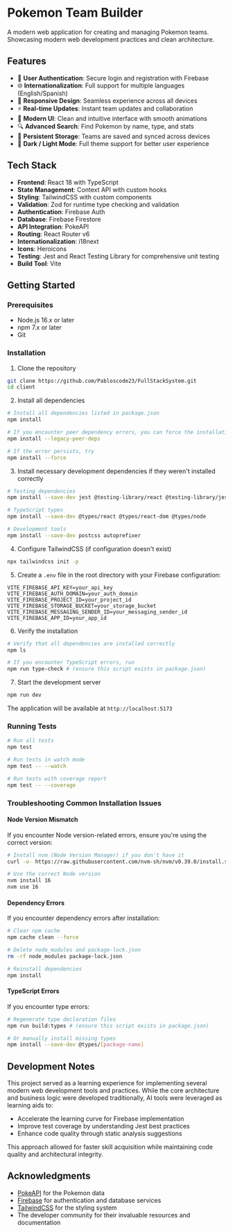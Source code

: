 # Pokemon Team Builder

A modern web application for creating and managing Pokemon teams. Showcasing modern web development practices and clean architecture.


## Features

- 🔐 **User Authentication**: Secure login and registration with Firebase
- 🌐 **Internationalization**: Full support for multiple languages (English/Spanish)
- 📱 **Responsive Design**: Seamless experience across all devices
- ⚡ **Real-time Updates**: Instant team updates and collaboration
- 🎨 **Modern UI**: Clean and intuitive interface with smooth animations
- 🔍 **Advanced Search**: Find Pokemon by name, type, and stats
- 💾 **Persistent Storage**: Teams are saved and synced across devices
- 🌙 **Dark / Light Mode**: Full theme support for better user experience

## Tech Stack

- **Frontend**: React 18 with TypeScript
- **State Management**: Context API with custom hooks
- **Styling**: TailwindCSS with custom components
- **Validation**: Zod for runtime type checking and validation
- **Authentication**: Firebase Auth
- **Database**: Firebase Firestore
- **API Integration**: PokeAPI
- **Routing**: React Router v6
- **Internationalization**: i18next
- **Icons**: Heroicons
- **Testing**: Jest and React Testing Library for comprehensive unit testing
- **Build Tool**: Vite

## Getting Started

### Prerequisites

- Node.js 16.x or later
- npm 7.x or later
- Git

### Installation

1. Clone the repository
```bash
git clone https://github.com/Pabloscode23/FullStackSystem.git
cd client
```

2. Install all dependencies
```bash
# Install all dependencies listed in package.json
npm install

# If you encounter peer dependency errors, you can force the installation
npm install --legacy-peer-deps

# If the error persists, try
npm install --force
```

3. Install necessary development dependencies if they weren't installed correctly
```bash
# Testing dependencies
npm install --save-dev jest @testing-library/react @testing-library/jest-dom @types/jest jest-environment-jsdom @vitejs/plugin-react

# TypeScript types
npm install --save-dev @types/react @types/react-dom @types/node

# Development tools
npm install --save-dev postcss autoprefixer
```

4. Configure TailwindCSS (if configuration doesn't exist)
```bash
npx tailwindcss init -p
```

5. Create a `.env` file in the root directory with your Firebase configuration:
```env
VITE_FIREBASE_API_KEY=your_api_key
VITE_FIREBASE_AUTH_DOMAIN=your_auth_domain
VITE_FIREBASE_PROJECT_ID=your_project_id
VITE_FIREBASE_STORAGE_BUCKET=your_storage_bucket
VITE_FIREBASE_MESSAGING_SENDER_ID=your_messaging_sender_id
VITE_FIREBASE_APP_ID=your_app_id
```

6. Verify the installation
```bash
# Verify that all dependencies are installed correctly
npm ls

# If you encounter TypeScript errors, run
npm run type-check # (ensure this script exists in package.json)
```

7. Start the development server
```bash
npm run dev
```

The application will be available at `http://localhost:5173`


### Running Tests
```bash
# Run all tests
npm test

# Run tests in watch mode
npm test -- --watch

# Run tests with coverage report
npm test -- --coverage
```


### Troubleshooting Common Installation Issues

#### Node Version Mismatch
If you encounter Node version-related errors, ensure you're using the correct version:
```bash
# Install nvm (Node Version Manager) if you don't have it
curl -o- https://raw.githubusercontent.com/nvm-sh/nvm/v0.39.0/install.sh | bash

# Use the correct Node version
nvm install 16
nvm use 16
```

#### Dependency Errors
If you encounter dependency errors after installation:
```bash
# Clear npm cache
npm cache clean --force

# Delete node_modules and package-lock.json
rm -rf node_modules package-lock.json

# Reinstall dependencies
npm install
```

#### TypeScript Errors
If you encounter type errors:
```bash
# Regenerate type declaration files
npm run build:types # (ensure this script exists in package.json)

# Or manually install missing types
npm install --save-dev @types/[package-name]
```

## Development Notes

This project served as a learning experience for implementing several modern web development tools and practices. While the core architecture and business logic were developed traditionally, AI tools were leveraged as learning aids to:

- Accelerate the learning curve for Firebase implementation
- Improve test coverage by understanding Jest best practices
- Enhance code quality through static analysis suggestions

This approach allowed for faster skill acquisition while maintaining code quality and architectural integrity.

## Acknowledgments

- [PokeAPI](https://pokeapi.co/) for the Pokemon data
- [Firebase](https://firebase.google.com/) for authentication and database services
- [TailwindCSS](https://tailwindcss.com/) for the styling system
- The developer community for their invaluable resources and documentation